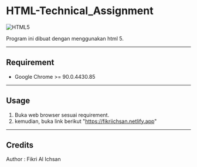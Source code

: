 # HTML-Technical_Assignment

<img alt="HTML5" src="https://img.shields.io/badge/html5%20-%23E34F26.svg?&style=for-the-badge&logo=html5&logoColor=white"/>

Program ini dibuat dengan menggunakan html 5.
<hr>

## Requirement

* Google Chrome >= 90.0.4430.85
<hr>

## Usage

1. Buka web browser sesuai requirement.
2. kemudian, buka link berikut 
    "https://fikriichsan.netlify.app"
<hr>

## Credits

Author : Fikri Al Ichsan
